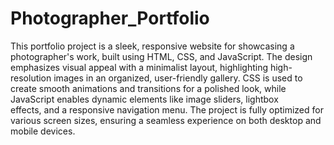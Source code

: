 # Photographer_Portfolio
  This portfolio project is a sleek, responsive website for showcasing a photographer's work, built using HTML, CSS, and JavaScript. The design emphasizes visual appeal with a minimalist layout, highlighting high-     resolution images in an organized, user-friendly gallery. CSS is used to create smooth animations and transitions for a polished look, while JavaScript enables dynamic elements like image sliders, lightbox         
  effects, and a responsive navigation menu. The project is fully optimized for various screen sizes, ensuring a seamless experience on both desktop and mobile devices.
